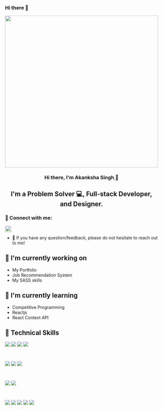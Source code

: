 ### Hi there 👋

<img src="https://media3.giphy.com/media/LtiTOVzhzvGuXaea2m/giphy.gif?cid=ecf05e47wb3zc8r8vpmp7kr9dbwfgbqgwlymktxxrbv08ylz&rid=giphy.gif&ct=g"
     height="500" width="100%">
     
<h3 align="center">
Hi there, I'm Akanksha Singh<a href="https://www.yushi.dev/" target="_blank" rel="noreferrer">
  </a> 👋
</h3>

<h2 align="center">
I'm a Problem Solver 💻, Full-stack Developer, and Designer.
</h2> 

### 🤝 Connect with me:

<a href="https://www.linkedin.com/in/akanksha-singh-7051a11b5/"><img align="left" src="https://raw.githubusercontent.com/yushi1007/yushi1007/main/images/linkedin.svg" alt="Yu Shi | LinkedIn" width="21px"/></a>
<br>

- 💬 If you have any question/feedback, please do not hesitate to reach out to me!

## 🔭 I'm currently working on

- My Portfolio
- Job Recommendation System
- My SASS skills

## 🌱 I'm currently learning

- Competitive Programming
- Reactjs
- React Context API  

## 💼 Technical Skills

![](https://img.shields.io/badge/Code-Python-informational?style=flat&logo=react&color=f3cf83)
![](https://img.shields.io/badge/Code-DataStructures&Algorithms-informational?style=flat&logo=react&color=f3cf83)
![](https://img.shields.io/badge/Code-HTML5-informational?style=flat&logo=HTML5&color=f3cf83)
![](https://img.shields.io/badge/Style-CSS3-informational?style=flat&logo=CSS3&color=f3cf83)

</br>

![](https://img.shields.io/badge/Style-Bootstrap-informational?style=flat&logo=Bootstrap&color=f3cf83)
![](https://img.shields.io/badge/Code-JavaScript-informational?style=flat&logo=JavaScript&color=f3cf83)
![](https://img.shields.io/badge/Code-PostgreSQL-informational?style=flat&logo=PostgreSQL&color=f3cf83)


</br>

![](https://img.shields.io/badge/Code-React-informational?style=flat&logo=react&color=f3cf83)
![](https://img.shields.io/badge/Style-styled--components-informational?style=flat&logo=styled-components&color=f3cf83)


</br>

![](https://img.shields.io/badge/Tools-NPM-informational?style=flat&logo=NPM&color=f3cf83)
![](https://img.shields.io/badge/Tools-Heroku-informational?style=flat&logo=Heroku&color=f3cf83)
![](https://img.shields.io/badge/Tools-Netlify-informational?style=flat&logo=netlify&color=f3cf83)
![](https://img.shields.io/badge/Tools-Git-informational?style=flat&logo=Git&color=f3cf83)
![](https://img.shields.io/badge/Tools-GitHub-informational?style=flat&logo=GitHub&color=f3cf83)

</br>
</br>






    
